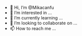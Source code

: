 - 👋 Hi, I’m @Mikacanfu
- 👀 I’m interested in ...
- 🌱 I’m currently learning ...
- 💞️ I’m looking to collaborate on ...
- 📫 How to reach me ...

<!---
Mikacanfu/Mikacanfu is a ✨ special ✨ repository because its `README.md` (this file) appears on your GitHub profile.
You can click the Preview link to take a look at your changes.
--->
